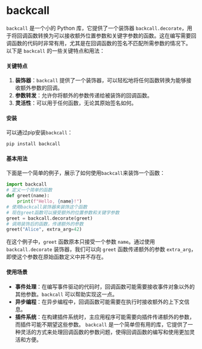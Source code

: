 # backcall

`backcall` 是一个小的 Python 库，它提供了一个装饰器 `backcall.decorate`，用于将回调函数转换为可以接收额外位置参数和关键字参数的函数。这在编写需要回调函数的代码时非常有用，尤其是在回调函数的签名不匹配所需参数的情况下。 以下是 `backcall` 的一些关键特点和用法：

#### 关键特点

1. **装饰器**：`backcall` 提供了一个装饰器，可以轻松地将任何函数转换为能够接收额外参数的回调。
2. **参数转发**：允许你将额外的参数传递给被装饰的回调函数。
3. **灵活性**：可以用于任何函数，无论其原始签名如何。

#### 安装

可以通过pip安装`backcall`：

```bash
pip install backcall
```

#### 基本用法

下面是一个简单的例子，展示了如何使用`backcall`来装饰一个函数：

```python
import backcall
# 定义一个简单的函数
def greet(name):
    print(f"Hello, {name}!")
# 使用backcall装饰器来装饰这个函数
# 现在greet函数可以接受额外的位置参数和关键字参数
greet = backcall.decorate(greet)
# 调用装饰后的函数，传递额外的参数
greet("Alice", extra_arg=42)
```

在这个例子中，`greet` 函数原本只接受一个参数 `name`。通过使用 `backcall.decorate` 装饰器，我们可以向 `greet` 函数传递额外的参数 `extra_arg`，即使这个参数在原始函数定义中并不存在。

#### 使用场景

* **事件处理**：在编写事件驱动的代码时，回调函数可能需要接收事件对象以外的其他参数。`backcall` 可以帮助实现这一点。
* **异步编程**：在异步编程中，回调函数可能需要在执行时接收额外的上下文信息。
* **插件系统**：在构建插件系统时，主应用程序可能需要向插件传递额外的参数，而插件可能不期望这些参数。 `backcall` 是一个简单但有用的库，它提供了一种灵活的方式来处理回调函数的参数问题，使得回调函数的编写和使用更加灵活和方便。

